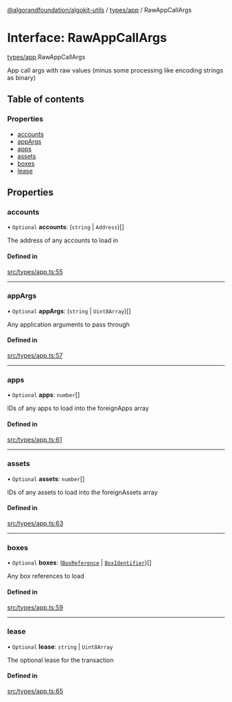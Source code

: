 [@algorandfoundation/algokit-utils](../README.md) / [types/app](../modules/types_app.md) / RawAppCallArgs

# Interface: RawAppCallArgs

[types/app](../modules/types_app.md).RawAppCallArgs

App call args with raw values (minus some processing like encoding strings as binary)

## Table of contents

### Properties

- [accounts](types_app.RawAppCallArgs.md#accounts)
- [appArgs](types_app.RawAppCallArgs.md#appargs)
- [apps](types_app.RawAppCallArgs.md#apps)
- [assets](types_app.RawAppCallArgs.md#assets)
- [boxes](types_app.RawAppCallArgs.md#boxes)
- [lease](types_app.RawAppCallArgs.md#lease)

## Properties

### accounts

• `Optional` **accounts**: (`string` \| `Address`)[]

The address of any accounts to load in

#### Defined in

[src/types/app.ts:55](https://github.com/algorandfoundation/algokit-utils-ts/blob/main/src/types/app.ts#L55)

___

### appArgs

• `Optional` **appArgs**: (`string` \| `Uint8Array`)[]

Any application arguments to pass through

#### Defined in

[src/types/app.ts:57](https://github.com/algorandfoundation/algokit-utils-ts/blob/main/src/types/app.ts#L57)

___

### apps

• `Optional` **apps**: `number`[]

IDs of any apps to load into the foreignApps array

#### Defined in

[src/types/app.ts:61](https://github.com/algorandfoundation/algokit-utils-ts/blob/main/src/types/app.ts#L61)

___

### assets

• `Optional` **assets**: `number`[]

IDs of any assets to load into the foreignAssets array

#### Defined in

[src/types/app.ts:63](https://github.com/algorandfoundation/algokit-utils-ts/blob/main/src/types/app.ts#L63)

___

### boxes

• `Optional` **boxes**: ([`BoxReference`](types_app.BoxReference.md) \| [`BoxIdentifier`](../modules/types_app.md#boxidentifier))[]

Any box references to load

#### Defined in

[src/types/app.ts:59](https://github.com/algorandfoundation/algokit-utils-ts/blob/main/src/types/app.ts#L59)

___

### lease

• `Optional` **lease**: `string` \| `Uint8Array`

The optional lease for the transaction

#### Defined in

[src/types/app.ts:65](https://github.com/algorandfoundation/algokit-utils-ts/blob/main/src/types/app.ts#L65)
